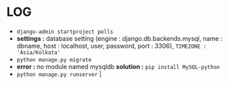 LOG
===

 - `django-admin startproject polls`
 - **settings :** database setting (engine : django.db.backends.mysql, name : dbname, host : localhost, user, password, port : 3306), `TIMEZONE : 'Asia/Kolkata'`
 - `python manage.py migrate`
 - **error :** no module named mysqldb
       **solution :** `pip install MySQL-python` 
 - `python manage.py runserver` | 